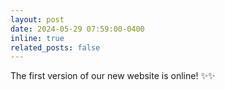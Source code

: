 ```yaml
---
layout: post
date: 2024-05-29 07:59:00-0400
inline: true
related_posts: false
---
```


The first version of our new website is online! :sparkles::sparkles:
